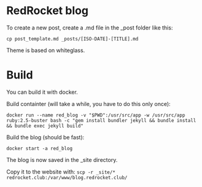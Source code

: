 # RedRocket blog

To create a new post, create a .md file in the \_post folder like this:

```
cp post_template.md _posts/[ISO-DATE]-[TITLE].md
```

Theme is based on whiteglass.

# Build

You can build it with docker.

Build containter (will take a while, you have to do this only once):

`docker run --name red_blog -v "$PWD":/usr/src/app -w /usr/src/app ruby:2.5-buster bash -c "gem install bundler jekyll && bundle install && bundle exec jekyll build"`

Build the blog (should be fast):

`docker start -a red_blog`

The blog is now saved in the \_site directory.

Copy it to the website with: `scp -r _site/* redrocket.club:/var/www/blog.redrocket.club/`
